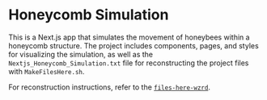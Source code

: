 # Honeycomb Simulation

This is a Next.js app that simulates the movement of honeybees within a honeycomb structure. The project includes components, pages, and styles for visualizing the simulation, as well as the `Nextjs_Honeycomb_Simulation.txt` file for reconstructing the project files with `MakeFilesHere.sh`.

For reconstruction instructions, refer to the [`files-here-wzrd`](https://github.com/andrewrgarcia/files-here-wzrd).